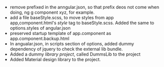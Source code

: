 - remove prefixed in the anngular.json, so that prefix deos not come when doing, ng g component xyz, for example. 
- add a file baseStyle.scss, to move styles from app app,component.html's *style* tag to baseStyle.scss. Added the same to options.styles of angular.json
- preserved startup template of app.component as app.component.backup.html
- In angualar.json, in scripts section of options, added dummy dependency of jquery to check the external lib bundle.
- Added a dummy *library project*, called DummsLib to the project
- Added Material design library to the project.
